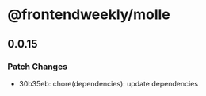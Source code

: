 # @frontendweekly/molle

## 0.0.15

### Patch Changes

- 30b35eb: chore(dependencies): update dependencies
